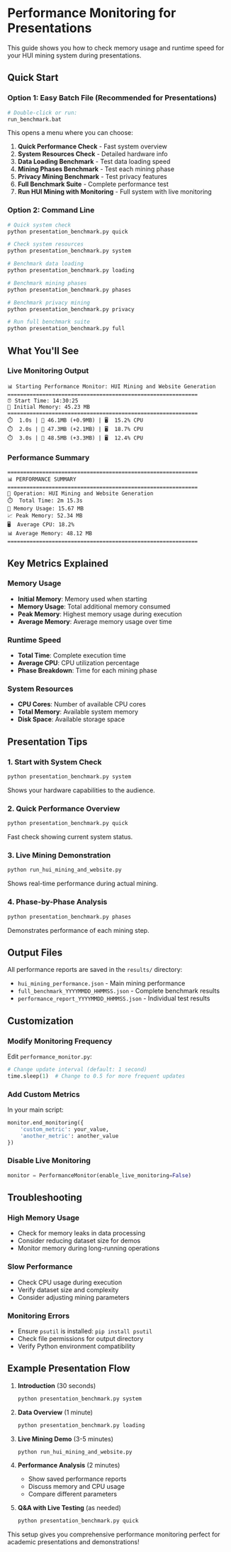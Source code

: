 # Performance Monitoring for Presentations

This guide shows you how to check memory usage and runtime speed for your HUI mining system during presentations.

## Quick Start

### Option 1: Easy Batch File (Recommended for Presentations)
```bash
# Double-click or run:
run_benchmark.bat
```

This opens a menu where you can choose:
1. **Quick Performance Check** - Fast system overview
2. **System Resources Check** - Detailed hardware info
3. **Data Loading Benchmark** - Test data loading speed
4. **Mining Phases Benchmark** - Test each mining phase
5. **Privacy Mining Benchmark** - Test privacy features
6. **Full Benchmark Suite** - Complete performance test
7. **Run HUI Mining with Monitoring** - Full system with live monitoring

### Option 2: Command Line
```bash
# Quick system check
python presentation_benchmark.py quick

# Check system resources
python presentation_benchmark.py system

# Benchmark data loading
python presentation_benchmark.py loading

# Benchmark mining phases
python presentation_benchmark.py phases

# Benchmark privacy mining
python presentation_benchmark.py privacy

# Run full benchmark suite
python presentation_benchmark.py full
```

## What You'll See

### Live Monitoring Output
```
📊 Starting Performance Monitor: HUI Mining and Website Generation
============================================================
⏰ Start Time: 14:30:25
💾 Initial Memory: 45.23 MB
============================================================
⏱️  1.0s | 💾 46.1MB (+0.9MB) | 🖥️  15.2% CPU
⏱️  2.0s | 💾 47.3MB (+2.1MB) | 🖥️  18.7% CPU
⏱️  3.0s | 💾 48.5MB (+3.3MB) | 🖥️  12.4% CPU
```

### Performance Summary
```
============================================================
📊 PERFORMANCE SUMMARY
============================================================
🎯 Operation: HUI Mining and Website Generation
⏱️  Total Time: 2m 15.3s
💾 Memory Usage: 15.67 MB
📈 Peak Memory: 52.34 MB
🖥️  Average CPU: 18.2%
📊 Average Memory: 48.12 MB
============================================================
```

## Key Metrics Explained

### Memory Usage
- **Initial Memory**: Memory used when starting
- **Memory Usage**: Total additional memory consumed
- **Peak Memory**: Highest memory usage during execution
- **Average Memory**: Average memory usage over time

### Runtime Speed
- **Total Time**: Complete execution time
- **Average CPU**: CPU utilization percentage
- **Phase Breakdown**: Time for each mining phase

### System Resources
- **CPU Cores**: Number of available CPU cores
- **Total Memory**: Available system memory
- **Disk Space**: Available storage space

## Presentation Tips

### 1. Start with System Check
```bash
python presentation_benchmark.py system
```
Shows your hardware capabilities to the audience.

### 2. Quick Performance Overview
```bash
python presentation_benchmark.py quick
```
Fast check showing current system status.

### 3. Live Mining Demonstration
```bash
python run_hui_mining_and_website.py
```
Shows real-time performance during actual mining.

### 4. Phase-by-Phase Analysis
```bash
python presentation_benchmark.py phases
```
Demonstrates performance of each mining step.

## Output Files

All performance reports are saved in the `results/` directory:
- `hui_mining_performance.json` - Main mining performance
- `full_benchmark_YYYYMMDD_HHMMSS.json` - Complete benchmark results
- `performance_report_YYYYMMDD_HHMMSS.json` - Individual test results

## Customization

### Modify Monitoring Frequency
Edit `performance_monitor.py`:
```python
# Change update interval (default: 1 second)
time.sleep(1)  # Change to 0.5 for more frequent updates
```

### Add Custom Metrics
In your main script:
```python
monitor.end_monitoring({
    'custom_metric': your_value,
    'another_metric': another_value
})
```

### Disable Live Monitoring
```python
monitor = PerformanceMonitor(enable_live_monitoring=False)
```

## Troubleshooting

### High Memory Usage
- Check for memory leaks in data processing
- Consider reducing dataset size for demos
- Monitor memory during long-running operations

### Slow Performance
- Check CPU usage during execution
- Verify dataset size and complexity
- Consider adjusting mining parameters

### Monitoring Errors
- Ensure `psutil` is installed: `pip install psutil`
- Check file permissions for output directory
- Verify Python environment compatibility

## Example Presentation Flow

1. **Introduction** (30 seconds)
   ```bash
   python presentation_benchmark.py system
   ```

2. **Data Overview** (1 minute)
   ```bash
   python presentation_benchmark.py loading
   ```

3. **Live Mining Demo** (3-5 minutes)
   ```bash
   python run_hui_mining_and_website.py
   ```

4. **Performance Analysis** (2 minutes)
   - Show saved performance reports
   - Discuss memory and CPU usage
   - Compare different parameters

5. **Q&A with Live Testing** (as needed)
   ```bash
   python presentation_benchmark.py quick
   ```

This setup gives you comprehensive performance monitoring perfect for academic presentations and demonstrations! 